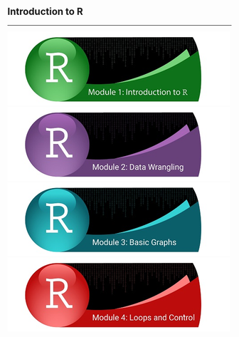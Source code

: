 ## Introduction to R
--------------------------------------------------------------

[![Getting Started](../fig/module_1_header.jpg)](https://github.com/mydatastory/r_intro_class/blob/master/_episodes_html/module_1_main.md)
[![Data Wrangling](../fig/module_2_header.jpg)](https://github.com/mydatastory/r_intro_class/blob/master/_episodes_html/module_2_main.md)
[![Basic Graphs](../fig/module_3_header.jpg)](http://htmlpreview.github.com/?https://github.com/mydatastory/r_intro_class/blob/master/_episodes_html/plot_base_r.html)
[![Loops & Control](../fig/module_4_header.jpg)](http://htmlpreview.github.com/?https://github.com/mydatastory/r_intro_class/blob/master/_episodes_html/control_flow.html)
